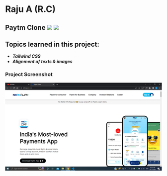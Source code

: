 # Raju A (R.C)

## Paytm Clone ![](https://img.shields.io/badge/Clone-Project-red) ![](https://img.shields.io/badge/Technlogies-HTML%2FTAILWIND-blue)

## Topics learned in this project:

- **_Tailwind CSS_**
- **_Alignment of texts & images_**

### Project Screenshot

![screenshot](/screenshot.png)
